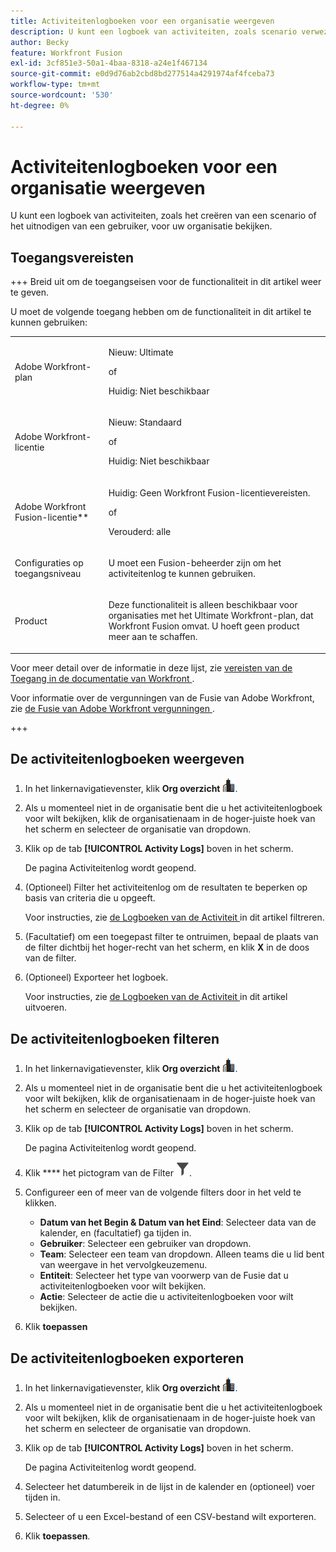 ```yaml
---
title: Activiteitenlogboeken voor een organisatie weergeven
description: U kunt een logboek van activiteiten, zoals scenario verwezenlijking of activering, voor uw organisatie bekijken.
author: Becky
feature: Workfront Fusion
exl-id: 3cf851e3-50a1-4baa-8318-a24e1f467134
source-git-commit: e0d9d76ab2cbd8bd277514a4291974af4fceba73
workflow-type: tm+mt
source-wordcount: '530'
ht-degree: 0%

---
```


# Activiteitenlogboeken voor een organisatie weergeven

U kunt een logboek van activiteiten, zoals het creëren van een scenario of het uitnodigen van een gebruiker, voor uw organisatie bekijken.

## Toegangsvereisten

+++ Breid uit om de toegangseisen voor de functionaliteit in dit artikel weer te geven.

U moet de volgende toegang hebben om de functionaliteit in dit artikel te kunnen gebruiken:

<table style="table-layout:auto">
 <col> 
 <col> 
 <tbody> 
  <tr> 
   <td role="rowheader">Adobe Workfront-plan</td>
   <td> <p>Nieuw: Ultimate</p> <p>of</p> <p>Huidig: Niet beschikbaar</p></td> 
  </tr> 
  <tr data-mc-conditions=""> 
   <td role="rowheader">Adobe Workfront-licentie</td> 
   <td> <p>Nieuw: Standaard</p><p>of</p><p>Huidig: Niet beschikbaar</p> </td> 
  </tr> 
  <tr> 
   <td role="rowheader">Adobe Workfront Fusion-licentie**</td> 
   <td>
   <p>Huidig: Geen Workfront Fusion-licentievereisten.</p>
   <p>of</p>
   <p>Verouderd: alle </p>
   </td> 
  </tr> 
   <tr> 
   <td role="rowheader">Configuraties op toegangsniveau</td> 
   <td> <p>U moet een Fusion-beheerder zijn om het activiteitenlog te kunnen gebruiken.</p></td> 
  </tr> 
  <tr> 
   <td role="rowheader">Product</td> 
   <td>
   <p>Deze functionaliteit is alleen beschikbaar voor organisaties met het Ultimate Workfront-plan, dat Workfront Fusion omvat. U hoeft geen product meer aan te schaffen.</p>
   </td> 
  </tr>
 </tbody> 
</table>

Voor meer detail over de informatie in deze lijst, zie [ vereisten van de Toegang in de documentatie van Workfront ](/help/workfront-fusion/references/licenses-and-roles/access-level-requirements-in-documentation.md).

Voor informatie over de vergunningen van de Fusie van Adobe Workfront, zie [ de Fusie van Adobe Workfront vergunningen ](/help/workfront-fusion/set-up-and-manage-workfront-fusion/licensing-operations-overview/license-automation-vs-integration.md).

+++



## De activiteitenlogboeken weergeven

1. In het linkernavigatievenster, klik **Org overzicht** ![ het overzichtspictogram van de Org ](assets/org-overview-icon.png).
1. Als u momenteel niet in de organisatie bent die u het activiteitenlogboek voor wilt bekijken, klik de organisatienaam in de hoger-juiste hoek van het scherm en selecteer de organisatie van dropdown.
1. Klik op de tab **[!UICONTROL Activity Logs]** boven in het scherm.

   De pagina Activiteitenlog wordt geopend.
1. (Optioneel) Filter het activiteitenlog om de resultaten te beperken op basis van criteria die u opgeeft.

   Voor instructies, zie [ de Logboeken van de Activiteit ](#filter-the-activity-logs) in dit artikel filtreren.
1. (Facultatief) om een toegepast filter te ontruimen, bepaal de plaats van de filter dichtbij het hoger-recht van het scherm, en klik **X** in de doos van de filter.
1. (Optioneel) Exporteer het logboek.

   Voor instructies, zie [ de Logboeken van de Activiteit ](#export-the-activity-logs) in dit artikel uitvoeren.


## De activiteitenlogboeken filteren

1. In het linkernavigatievenster, klik **Org overzicht** ![ het overzichtspictogram van de Org ](assets/org-overview-icon.png).
1. Als u momenteel niet in de organisatie bent die u het activiteitenlogboek voor wilt bekijken, klik de organisatienaam in de hoger-juiste hoek van het scherm en selecteer de organisatie van dropdown.
1. Klik op de tab **[!UICONTROL Activity Logs]** boven in het scherm.

   De pagina Activiteitenlog wordt geopend.
1. Klik **** het pictogram van de Filter ![ Filter ](assets/filter-activity-log.png).
1. Configureer een of meer van de volgende filters door in het veld te klikken.

   * **Datum van het Begin &amp; Datum van het Eind**: Selecteer data van de kalender, en (facultatief) ga tijden in.
   * **Gebruiker**: Selecteer een gebruiker van dropdown.
   * **Team**: Selecteer een team van dropdown. Alleen teams die u lid bent van weergave in het vervolgkeuzemenu.
   * **Entiteit**: Selecteer het type van voorwerp van de Fusie dat u activiteitenlogboeken voor wilt bekijken.
   * **Actie**: Selecteer de actie die u activiteitenlogboeken voor wilt bekijken.

1. Klik **toepassen**

## De activiteitenlogboeken exporteren

1. In het linkernavigatievenster, klik **Org overzicht** ![ het overzichtspictogram van de Org ](assets/org-overview-icon.png).
1. Als u momenteel niet in de organisatie bent die u het activiteitenlogboek voor wilt bekijken, klik de organisatienaam in de hoger-juiste hoek van het scherm en selecteer de organisatie van dropdown.
1. Klik op de tab **[!UICONTROL Activity Logs]** boven in het scherm.

   De pagina Activiteitenlog wordt geopend.
1. Selecteer het datumbereik in de lijst in de kalender en (optioneel) voer tijden in.
1. Selecteer of u een Excel-bestand of een CSV-bestand wilt exporteren.
1. Klik **toepassen**.
